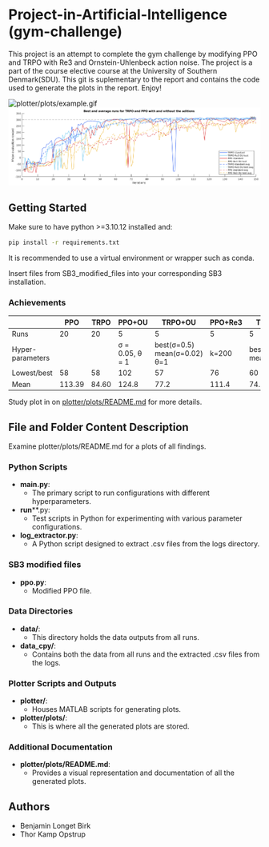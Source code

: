 # Project-in-Artificial-Intelligence (gym-challenge)
This project is an attempt to complete the gym challenge by modifying PPO and TRPO with Re3 and Ornstein-Uhlenbeck action noise. The project is a part of the course elective course at the University of Southern Denmark(SDU). This git is suplementary to the report and contains the code used to generate the plots in the report. Enjoy!

![plotter/plots/example.gif](plotter/plots/example.gif)
![plotter/plots/plot_1.png](plotter/plots/combined.png)


## Getting Started
Make sure to have python >=3.10.12 installed and:
```bash
pip install -r requirements.txt
```

It is recommended to use a virtual environment or wrapper such as conda.

Insert files from SB3_modified_files into your corresponding SB3 installation.

### Achievements
|                  	| PPO    	| TRPO  	| PPO+OU                   	| TRPO+OU                                  	| PPO+Re3 	| TRPO+Re3                 	| PPO+OU+Re3                 	| TRPO+OU+Re3                 	|
|------------------	|--------	|-------	|--------------------------	|------------------------------------------	|---------	|--------------------------	|----------------------------	|-----------------------------	|
| Runs             	| 20     	| 20    	| 5                        	| 5                                        	| 5       	| 5                        	| 20                         	| 20                          	|
| Hyper-parameters 	|        	|       	| σ = 0.05, θ = 1  	| best(σ=0.5) mean(σ=0.02) θ=1 	| k=200   	| best(k=500) mean(k=1000) 	| k=200, σ=0.02, θ=1 	| K=1000, σ=0.02, θ=5 	|
| Lowest/best      	| 58     	| 58    	| 102                      	| 57                                       	| 76      	| 60                       	| 77                         	| 60                          	|
| Mean             	| 113.39 	| 84.60 	| 124.8                    	| 77.2                                     	| 111.4   	| 74.6                     	| 116.5                      	| 87.25                       	|

Study plot in on [plotter/plots/README.md](plotter/plots/README.md) for more details.

## File and Folder Content Description
Examine plotter/plots/README.md for a plots of all findings. 

### Python Scripts
- **main.py**: 
  - The primary script to run configurations with different hyperparameters.
- **run****.py: 
  - Test scripts in Python for experimenting with various parameter configurations.
- **log_extractor.py**: 
  - A Python script designed to extract .csv files from the logs directory.

### SB3 modified files
- **ppo.py**: 
  - Modified PPO file.

### Data Directories
- **data/**: 
  - This directory holds the data outputs from all runs.
- **data_cpy/**: 
  - Contains both the data from all runs and the extracted .csv files from the logs.

### Plotter Scripts and Outputs
- **plotter/**: 
  - Houses MATLAB scripts for generating plots.
- **plotter/plots/**: 
  - This is where all the generated plots are stored.

### Additional Documentation
- **plotter/plots/README.md**: 
  - Provides a visual representation and documentation of all the generated plots.


## Authors
- Benjamin Longet Birk
- Thor Kamp Opstrup
